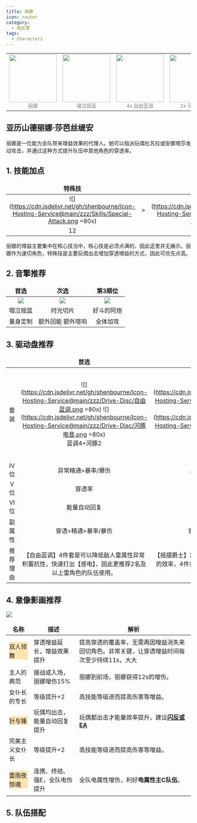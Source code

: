 ```yaml
---
title: 丽娜
icon: router
category:
  - 绝区零
tags:
  - Characters
---
```


<!-- #region Intro -->

<table style="text-align:center">
	<tr>
		<td> <img src="https://cdn.jsdelivr.net/gh/shenbourne/Icon-Hosting-Service@main/zzz/Role-Icons/丽娜.png" height="130"><br><small style="color:grey;">丽娜</small> </td>
		<td> <img src="https://cdn.jsdelivr.net/gh/shenbourne/Icon-Hosting-Service@main/zzz/Weapons/啜泣摇篮.png" height="130"><br><small style="color:grey;">啜泣摇篮</small> </td>
		<td> <img src="https://cdn.jsdelivr.net/gh/shenbourne/Icon-Hosting-Service@main/zzz/Drive-Disc/自由蓝调.png" height="130"><br><small style="color:grey;">4x 自由蓝调</small> </td>
		<td> <img src="https://cdn.jsdelivr.net/gh/shenbourne/Icon-Hosting-Service@main/zzz/Drive-Disc/河豚电音.png" height="130"><br><small style="color:grey;">2x 河豚电音</small> </td>
	</tr>
</table>

<!-- #endregion Intro -->

## 亚历山德丽娜·莎芭丝缇安

丽娜是一位能为全队带来增益效果的代理人。她可以指派玩偶杜苏拉或安娜塔莎发动攻击，并通过这种方式提升队伍中其他角色的穿透率。

<VPCard
	title="电"
	desc="属性"
	logo="https://cdn.jsdelivr.net/gh/shenbourne/Icon-Hosting-Service@main/zzz/Archetype/stats-Electric.svg"
	background="rgba(73, 73, 73,0.15)"
/>

<VPCard
	title="支援"
	desc="职业"
	logo="https://cdn.jsdelivr.net/gh/shenbourne/Icon-Hosting-Service@main/zzz/Archetype/type-Support.svg"
	background="rgba(73, 73, 73,0.15)"
/>

<VPCard
	title="维多利亚家政"
	desc="阵营"
	logo="https://cdn.jsdelivr.net/gh/shenbourne/Icon-Hosting-Service@main/zzz/Camps/Victoria-Housekeeping.svg"
	background="rgba(73, 73, 73,0.15)"
/>

<style> 
td, th { 
	border: none!important; 
} 
</style>

## 1. 技能加点

| 特殊技 | | 终结技 | | 普攻 | | 闪避 | | 支援 |
| :---: | :---: | :---: | :---: | :---: | :---: | :---: | :---: | :---: |
|![](https://cdn.jsdelivr.net/gh/shenbourne/Icon-Hosting-Service@main/zzz/Skills/Special-Attack.png =80x)|>|![](https://cdn.jsdelivr.net/gh/shenbourne/Icon-Hosting-Service@main/zzz/Skills/Chain-Attack.png =80x)|=|![](https://cdn.jsdelivr.net/gh/shenbourne/Icon-Hosting-Service@main/zzz/Skills/Basic-Attack.png =80x)|>|![](https://cdn.jsdelivr.net/gh/shenbourne/Icon-Hosting-Service@main/zzz/Skills/Dodgo.png =80x)|>|![](https://cdn.jsdelivr.net/gh/shenbourne/Icon-Hosting-Service@main/zzz/Skills/Assist.png =80x)|
|12| |9+| |9+| |7+| |7+|

丽娜的增益主要集中在核心技当中，核心技是必须点满的，因此这里并无展示。丽娜作为速切角色，特殊技是主要玩偶出击增加穿透增益的方式，因此可优先点高。

## 2. 音擎推荐



| 首选 | 次选 | 第3顺位 |
| :---: | :---: | :---: |
|![](https://cdn.jsdelivr.net/gh/shenbourne/Icon-Hosting-Service@main/zzz/Weapons/啜泣摇篮.png)|![](https://cdn.jsdelivr.net/gh/shenbourne/Icon-Hosting-Service@main/zzz/Weapons/时光切片.png)|![](https://cdn.jsdelivr.net/gh/shenbourne/Icon-Hosting-Service@main/zzz/Weapons/好斗的阿炮.png)|
|啜泣摇篮|时光切片|好斗的阿炮|
|量身定制|额外回能 额外喧响|全体加攻|

## 3. 驱动盘推荐

| | 首选 | 次选 | 第3顺位 |
| :---: | :---: | :---: | :---: |
|套装|![](https://cdn.jsdelivr.net/gh/shenbourne/Icon-Hosting-Service@main/zzz/Drive-Disc/自由蓝调.png =80x) ![](https://cdn.jsdelivr.net/gh/shenbourne/Icon-Hosting-Service@main/zzz/Drive-Disc/河豚电音.png =80x)<br>蓝调4+河豚2|![](https://cdn.jsdelivr.net/gh/shenbourne/Icon-Hosting-Service@main/zzz/Drive-Disc/摇摆爵士.png =80x) ![](https://cdn.jsdelivr.net/gh/shenbourne/Icon-Hosting-Service@main/zzz/Drive-Disc/河豚电音.png =80x)<br>爵士4+河豚2|![](https://cdn.jsdelivr.net/gh/shenbourne/Icon-Hosting-Service@main/zzz/Drive-Disc/自由蓝调.png =80x) ![](https://cdn.jsdelivr.net/gh/shenbourne/Icon-Hosting-Service@main/zzz/Drive-Disc/摇摆爵士.png =80x) ![](https://cdn.jsdelivr.net/gh/shenbourne/Icon-Hosting-Service@main/zzz/Drive-Disc/河豚电音.png =80x)<br>蓝调2+爵士2+河豚2|
|IV位|异常精通>暴率/爆伤|异常精通>暴率/爆伤|异常精通>暴率/爆伤|
|V位|穿透率|穿透率|穿透率|
|VI位|能量自动回复|能量自动回复|能量自动回复|
|副属性|穿透>精通>暴率/暴伤|穿透>精通>暴率/暴伤|穿透>精通>暴率/暴伤|
|推荐理由|【自由蓝调】4件套是可以降低敌人雷属性异常积蓄抗性，快速打出【感电】，因此更推荐2名及以上雷角色的队伍使用。|【摇摆爵士】2件套增加能量，提高丽娜释放强E的效率，4件套则是可以为全队增伤，契合支援特性的丽娜。|推荐前期过渡使用，无论是新手期，还是角色尚未养成，后续再替换成【摇摆爵士】4件套，或者【自由蓝调】4件套。|

## 4. 意像影画推荐

![](https://cdn.jsdelivr.net/gh/shenbourne/Icon-Hosting-Service@main/zzz/Order-Wallpaper-with-Subtitles/丽娜.jpg)

|名称|描述|解析|
|---|---|---|
|<p style="background-color:rgba(255,165,0,0.3);"> 双人领舞</p>|穿透增益延长，增益效果提升|提高穿透的覆盖率，无需再因增益消失来回切角色。非常关键，让穿透增益时间每次至少持续11s，大大|
|主人的典范|接战或入场，丽娜增伤15%|丽娜到前场，丽娜获得12s的增伤。|
|女仆长的专长|等级提升+2|高技能等级进而提高伤害等增益。|
|<p style="background-color:rgba(255,165,0,0.3);">针与锤</p>|玩偶均出击，能量自动回复提升|玩偶都出击才能量效率提升，建议<u>**闪反或EA**</u>|
|完美主义女仆长|等级提升+2|高技能等级进而提高伤害等增益。|
|<p style="background-color:rgba(255,165,0,0.3);">雷雨夜惊魂</p>|连携、终结、强E，全队电伤提升|全队电属性增伤，利好**电属性主C队伍**。|

## 5. 队伍搭配

<!-- @include: README.md#AnbyGraceRina -->
<!-- @include: Anby.md#Intro -->
<!-- @include: Grace.md#Intro -->
<!-- @include: Rina.md#Intro -->

<!-- @include: README.md#AnbyAntonRina -->
<!-- @include: Anby.md#Intro -->
<!-- @include: Anton.md#Intro -->
<!-- @include: Rina.md#Intro -->

<!-- @include: README.md#LycaonEllenRina -->
<!-- @include: Lycaon.md#Intro -->
<!-- @include: Ellen.md#Intro -->
<!-- @include: Rina.md#Intro -->